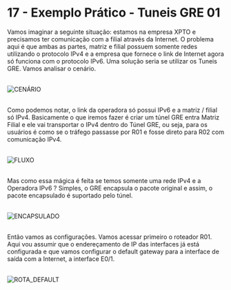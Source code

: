 # 17 - Exemplo Prático - Tuneis GRE 01

Vamos imaginar a seguinte situação: estamos na empresa XPTO e precisamos ter comunicação com a filial através da Internet. O problema aqui é que ambas as partes, matriz e filial possuem somente redes utilizando o protocolo IPv4 e a empresa que fornece o link de Internet agora só funciona com o protocolo IPv6. Uma solução seria se utilizar os Tuneis GRE. Vamos analisar o cenário.<br></br>

![CENÁRIO](Imagens/cenario.png) <br></br>

Como podemos notar, o link da operadora só possui IPv6 e a matriz / filial só IPv4. Basicamente o que iremos fazer é criar um túnel GRE entra Matriz Filial e ele vai transportar o IPv4 dentro do Túnel GRE, ou seja, para os usuários é como se o tráfego passasse por R01 e fosse direto para R02 com comunicação IPv4. <br></br>

![FLUXO](Imagens/fluxo.png) <br></br>

Mas como essa mágica é feita se temos somente uma rede IPv4 e a Operadora IPv6 ?  Simples, o GRE encapsula o pacote original e assim, o pacote encapsulado é suportado pelo túnel. <br><br> 

![ENCAPSULADO](Imagens/encapsulado.png) <br></br>

Então vamos as configurações. Vamos acessar primeiro o roteador R01. Aqui vou assumir que o endereçamento de IP das interfaces já está configurada e que vamos configurar o default gateway para a interface de saída com a Internet, a interface E0/1. <br></br>

![ROTA_DEFAULT](Imagens/R01/01.png) <br></br>

